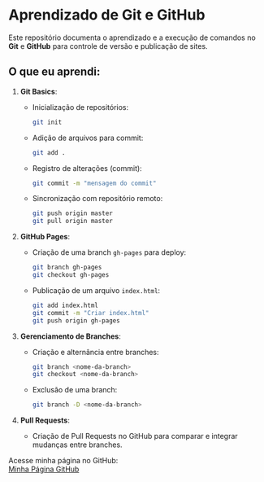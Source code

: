 # Aprendizado de Git e GitHub

Este repositório documenta o aprendizado e a execução de comandos no **Git** e **GitHub** para controle de versão e publicação de sites.

## O que eu aprendi:

1. **Git Basics**:
   - Inicialização de repositórios:  
     ```bash
     git init
     ```
   - Adição de arquivos para commit:  
     ```bash
     git add .
     ```
   - Registro de alterações (commit):  
     ```bash
     git commit -m "mensagem do commit"
     ```
   - Sincronização com repositório remoto:  
     ```bash
     git push origin master
     git pull origin master
     ```

2. **GitHub Pages**:
   - Criação de uma branch `gh-pages` para deploy:
     ```bash
     git branch gh-pages
     git checkout gh-pages
     ```
   - Publicação de um arquivo `index.html`:
     ```bash
     git add index.html
     git commit -m "Criar index.html"
     git push origin gh-pages
     ```

3. **Gerenciamento de Branches**:
   - Criação e alternância entre branches:
     ```bash
     git branch <nome-da-branch>
     git checkout <nome-da-branch>
     ```
   - Exclusão de uma branch:
     ```bash
     git branch -D <nome-da-branch>
     ```

4. **Pull Requests**:
   - Criação de Pull Requests no GitHub para comparar e integrar mudanças entre branches.
   
Acesse minha página no GitHub:  
[Minha Página GitHub](https://AlbinoTamiris.github.io/tarefaGit/)

